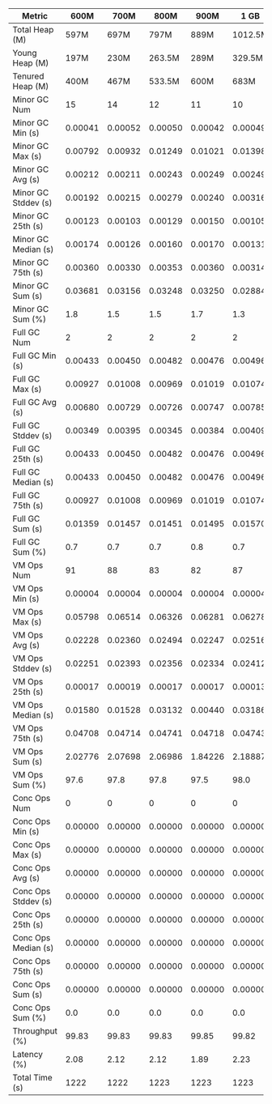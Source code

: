 | Metric | 600M | 700M | 800M | 900M | 1 GB | 2 GB | 4 GB | 8 GB |
|------|----|----|----|----|----|----|----|----|
| Total Heap (M) | 597M | 697M | 797M | 889M | 1012.5M | 1963M | 3925.5M | 7851M |
| Young Heap (M) | 197M | 230M | 263.5M | 289M | 329.5M | 597.5M | 1194.5M | 2389.5M |
| Tenured Heap (M) | 400M | 467M | 533.5M | 600M | 683M | 1365.5M | 2731M | 5461.5M |
| Minor GC Num | 15 | 14 | 12 | 11 | 10 | 6 | 4 | 3 |
| Minor GC Min (s) | 0.00041 | 0.00052 | 0.00050 | 0.00042 | 0.00049 | 0.00044 | 0.00050 | 0.00040 |
| Minor GC Max (s) | 0.00792 | 0.00932 | 0.01249 | 0.01021 | 0.01398 | 0.00974 | 0.00950 | 0.00926 |
| Minor GC Avg (s) | 0.00212 | 0.00211 | 0.00243 | 0.00249 | 0.00249 | 0.00358 | 0.00368 | 0.00552 |
| Minor GC Stddev (s) | 0.00192 | 0.00215 | 0.00279 | 0.00240 | 0.00316 | 0.00324 | 0.00383 | 0.00098 |
| Minor GC 25th (s) | 0.00123 | 0.00103 | 0.00129 | 0.00150 | 0.00105 | 0.00144 | 0.00146 | 0.00926 |
| Minor GC Median (s) | 0.00174 | 0.00126 | 0.00160 | 0.00170 | 0.00131 | 0.00149 | 0.00146 | 0.00926 |
| Minor GC 75th (s) | 0.00360 | 0.00330 | 0.00353 | 0.00360 | 0.00314 | 0.00840 | 0.00950 | 0.00926 |
| Minor GC Sum (s) | 0.03681 | 0.03156 | 0.03248 | 0.03250 | 0.02884 | 0.02484 | 0.01475 | 0.01284 |
| Minor GC Sum (%) | 1.8 | 1.5 | 1.5 | 1.7 | 1.3 | 1.2 | 0.9 | 0.8 |
| Full GC Num | 2 | 2 | 2 | 2 | 2 | 2 | 2 | 2 |
| Full GC Min (s) | 0.00433 | 0.00450 | 0.00482 | 0.00476 | 0.00496 | 0.00512 | 0.00512 | 0.00504 |
| Full GC Max (s) | 0.00927 | 0.01008 | 0.00969 | 0.01019 | 0.01074 | 0.00983 | 0.01057 | 0.00961 |
| Full GC Avg (s) | 0.00680 | 0.00729 | 0.00726 | 0.00747 | 0.00785 | 0.00748 | 0.00784 | 0.00733 |
| Full GC Stddev (s) | 0.00349 | 0.00395 | 0.00345 | 0.00384 | 0.00409 | 0.00333 | 0.00385 | 0.00323 |
| Full GC 25th (s) | 0.00433 | 0.00450 | 0.00482 | 0.00476 | 0.00496 | 0.00512 | 0.00512 | 0.00504 |
| Full GC Median (s) | 0.00433 | 0.00450 | 0.00482 | 0.00476 | 0.00496 | 0.00512 | 0.00512 | 0.00504 |
| Full GC 75th (s) | 0.00927 | 0.01008 | 0.00969 | 0.01019 | 0.01074 | 0.00983 | 0.01057 | 0.00961 |
| Full GC Sum (s) | 0.01359 | 0.01457 | 0.01451 | 0.01495 | 0.01570 | 0.01495 | 0.01569 | 0.01465 |
| Full GC Sum (%) | 0.7 | 0.7 | 0.7 | 0.8 | 0.7 | 0.7 | 0.9 | 1.0 |
| VM Ops Num | 91 | 88 | 83 | 82 | 87 | 82 | 76 | 75 |
| VM Ops Min (s) | 0.00004 | 0.00004 | 0.00004 | 0.00004 | 0.00004 | 0.00003 | 0.00004 | 0.00004 |
| VM Ops Max (s) | 0.05798 | 0.06514 | 0.06326 | 0.06281 | 0.06278 | 0.06275 | 0.06354 | 0.06210 |
| VM Ops Avg (s) | 0.02228 | 0.02360 | 0.02494 | 0.02247 | 0.02516 | 0.02542 | 0.02173 | 0.02004 |
| VM Ops Stddev (s) | 0.02251 | 0.02393 | 0.02356 | 0.02334 | 0.02412 | 0.02415 | 0.02358 | 0.02207 |
| VM Ops 25th (s) | 0.00017 | 0.00019 | 0.00017 | 0.00017 | 0.00013 | 0.00015 | 0.00014 | 0.00013 |
| VM Ops Median (s) | 0.01580 | 0.01528 | 0.03132 | 0.00440 | 0.03186 | 0.03147 | 0.00268 | 0.00073 |
| VM Ops 75th (s) | 0.04708 | 0.04714 | 0.04741 | 0.04718 | 0.04743 | 0.04747 | 0.04736 | 0.04699 |
| VM Ops Sum (s) | 2.02776 | 2.07698 | 2.06986 | 1.84226 | 2.18887 | 2.08423 | 1.65120 | 1.50273 |
| VM Ops Sum (%) | 97.6 | 97.8 | 97.8 | 97.5 | 98.0 | 98.1 | 98.2 | 98.2 |
| Conc Ops Num | 0 | 0 | 0 | 0 | 0 | 0 | 0 | 0 |
| Conc Ops Min (s) | 0.00000 | 0.00000 | 0.00000 | 0.00000 | 0.00000 | 0.00000 | 0.00000 | 0.00000 |
| Conc Ops Max (s) | 0.00000 | 0.00000 | 0.00000 | 0.00000 | 0.00000 | 0.00000 | 0.00000 | 0.00000 |
| Conc Ops Avg (s) | 0.00000 | 0.00000 | 0.00000 | 0.00000 | 0.00000 | 0.00000 | 0.00000 | 0.00000 |
| Conc Ops Stddev (s) | 0.00000 | 0.00000 | 0.00000 | 0.00000 | 0.00000 | 0.00000 | 0.00000 | 0.00000 |
| Conc Ops 25th (s) | 0.00000 | 0.00000 | 0.00000 | 0.00000 | 0.00000 | 0.00000 | 0.00000 | 0.00000 |
| Conc Ops Median (s) | 0.00000 | 0.00000 | 0.00000 | 0.00000 | 0.00000 | 0.00000 | 0.00000 | 0.00000 |
| Conc Ops 75th (s) | 0.00000 | 0.00000 | 0.00000 | 0.00000 | 0.00000 | 0.00000 | 0.00000 | 0.00000 |
| Conc Ops Sum (s) | 0.00000 | 0.00000 | 0.00000 | 0.00000 | 0.00000 | 0.00000 | 0.00000 | 0.00000 |
| Conc Ops Sum (%) | 0.0 | 0.0 | 0.0 | 0.0 | 0.0 | 0.0 | 0.0 | 0.0 |
| Throughput (%) | 99.83 | 99.83 | 99.83 | 99.85 | 99.82 | 99.83 | 99.86 | 99.87 |
| Latency (%) | 2.08 | 2.12 | 2.12 | 1.89 | 2.23 | 2.12 | 1.68 | 1.53 |
| Total Time (s) | 1222 | 1222 | 1223 | 1223 | 1223 | 1223 | 1223 | 1223 |

